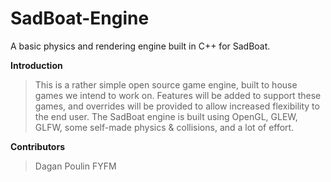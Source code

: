 # SadBoat-Engine
A basic physics and rendering engine built in C++ for SadBoat.

**Introduction**
>This is a rather simple open source game engine, built to house games we intend to work on. Features will be added to support these games, and overrides will be provided to allow increased flexibility to the end user. 
>The SadBoat engine is built using OpenGL, GLEW, GLFW, some self-made physics & collisions, and a lot of effort.

**Contributors**
>Dagan Poulin
>FYFM
>
